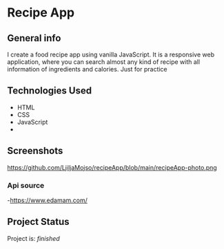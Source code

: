 # Recipe App

## General info

I create a food recipe app using vanilla JavaScript. It is a responsive web application, where you can search almost any kind of recipe with all information of ingredients and calories.
Just for practice

## Technologies Used
- HTML
- CSS
- JavaScript
- 
## Screenshots
https://github.com/LjiljaMojso/recipeApp/blob/main/recipeApp-photo.png

### Api source

-https://www.edamam.com/

## Project Status

Project is: _finished_
